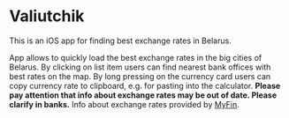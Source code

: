 # Valiutchik

This is an iOS app for finding best exchange rates in Belarus.

App allows to quickly load the best exchange rates in the big cities of Belarus. By clicking on list
item users can find nearest bank offices with best rates on the map. By long pressing on the
currency card users can copy currency rate to clipboard, e.g. for pasting into the calculator.
**Please pay attention that info about exchange rates may be out of date. Please clarify in banks.**
Info about exchange rates provided by [MyFin](https://myfin.by).
